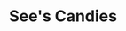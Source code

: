 ---
title: "See's Candies"
url: /san-diego/sees-candies-carmel-mountain-road/
shop: confectionery
---